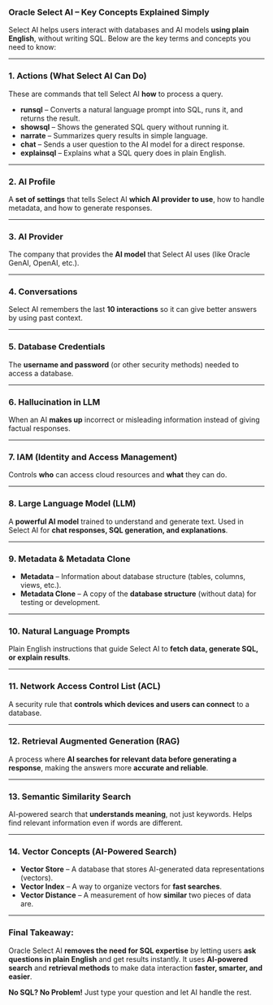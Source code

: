 ### **Oracle Select AI – Key Concepts Explained Simply**  

Select AI helps users interact with databases and AI models **using plain English**, without writing SQL. Below are the key terms and concepts you need to know:  

---

### **1. Actions (What Select AI Can Do)**
These are commands that tell Select AI **how** to process a query.  

- **runsql** – Converts a natural language prompt into SQL, runs it, and returns the result.  
- **showsql** – Shows the generated SQL query without running it.  
- **narrate** – Summarizes query results in simple language.  
- **chat** – Sends a user question to the AI model for a direct response.  
- **explainsql** – Explains what a SQL query does in plain English.  

---

### **2. AI Profile**
A **set of settings** that tells Select AI **which AI provider to use**, how to handle metadata, and how to generate responses.  

---

### **3. AI Provider**
The company that provides the **AI model** that Select AI uses (like Oracle GenAI, OpenAI, etc.).  

---

### **4. Conversations**
Select AI remembers the last **10 interactions** so it can give better answers by using past context.  

---

### **5. Database Credentials**
The **username and password** (or other security methods) needed to access a database.  

---

### **6. Hallucination in LLM**
When an AI **makes up** incorrect or misleading information instead of giving factual responses.  

---

### **7. IAM (Identity and Access Management)**
Controls **who** can access cloud resources and **what** they can do.  

---

### **8. Large Language Model (LLM)**
A **powerful AI model** trained to understand and generate text. Used in Select AI for **chat responses, SQL generation, and explanations**.  

---

### **9. Metadata & Metadata Clone**
- **Metadata** – Information about database structure (tables, columns, views, etc.).  
- **Metadata Clone** – A copy of the **database structure** (without data) for testing or development.  

---

### **10. Natural Language Prompts**
Plain English instructions that guide Select AI to **fetch data, generate SQL, or explain results**.  

---

### **11. Network Access Control List (ACL)**
A security rule that **controls which devices and users can connect** to a database.  

---

### **12. Retrieval Augmented Generation (RAG)**
A process where **AI searches for relevant data before generating a response**, making the answers more **accurate and reliable**.  

---

### **13. Semantic Similarity Search**
AI-powered search that **understands meaning**, not just keywords. Helps find relevant information even if words are different.  

---

### **14. Vector Concepts (AI-Powered Search)**
- **Vector Store** – A database that stores AI-generated data representations (vectors).  
- **Vector Index** – A way to organize vectors for **fast searches**.  
- **Vector Distance** – A measurement of how **similar** two pieces of data are.  

---

### **Final Takeaway:**  
Oracle Select AI **removes the need for SQL expertise** by letting users **ask questions in plain English** and get results instantly. It uses **AI-powered search** and **retrieval methods** to make data interaction **faster, smarter, and easier**.  

**No SQL? No Problem!** Just type your question and let AI handle the rest.  

